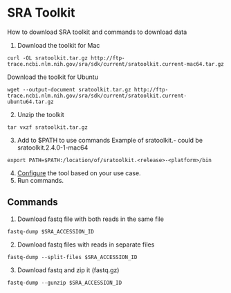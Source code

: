 # SRA Toolkit
How to download SRA toolkit and commands to download data

1. Download the toolkit for Mac
```
curl -OL sratoolkit.tar.gz http://ftp-trace.ncbi.nlm.nih.gov/sra/sdk/current/sratoolkit.current-mac64.tar.gz
```
 Download the toolkit for Ubuntu
```
wget --output-document sratoolkit.tar.gz http://ftp-trace.ncbi.nlm.nih.gov/sra/sdk/current/sratoolkit.current-ubuntu64.tar.gz
```
2. Unzip the toolkit
```
tar vxzf sratoolkit.tar.gz
```
3. Add to $PATH to use commands
Example of sratoolkit.<release>-<platform> could be sratoolkit.2.4.0-1-mac64
```
export PATH=$PATH:/location/of/sratoolkit.<release>-<platform>/bin
```
4. [Configure](https://github.com/ncbi/sra-tools/wiki/03.-Quick-Toolkit-Configuration) the tool based on your use case.
5. Run commands.

 ## Commands
 1. Download fastq file with both reads in the same file
 ```
 fastq-dump $SRA_ACCESSION_ID
 ```
 2. Download fastq files with reads in separate files
 ```
 fastq-dump --split-files $SRA_ACCESSION_ID
 ```
 3. Download fastq and zip it (fastq.gz)
 ```
 fastq-dump --gunzip $SRA_ACCESSION_ID
 ```
 
